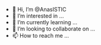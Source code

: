 - 👋 Hi, I’m @AnasISTIC
- 👀 I’m interested in ...
- 🌱 I’m currently learning ...
- 💞️ I’m looking to collaborate on ...
- 📫 How to reach me ...

<!---
AnasISTIC/AnasISTIC is a ✨ special ✨ repository because its `README.md` (this file) appears on your GitHub profile.
You can click the Preview link to take a look at your changes.
--->
